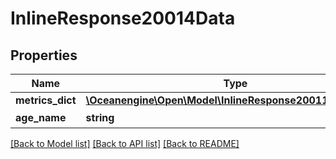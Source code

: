# InlineResponse20014Data

## Properties
Name | Type | Description | Notes
------------ | ------------- | ------------- | -------------
**metrics_dict** | [**\Oceanengine\Open\Model\InlineResponse20011MetricsDict**](InlineResponse20011MetricsDict.md) |  | [optional] 
**age_name** | **string** | 年龄段 | [optional] 

[[Back to Model list]](../README.md#documentation-for-models) [[Back to API list]](../README.md#documentation-for-api-endpoints) [[Back to README]](../README.md)


